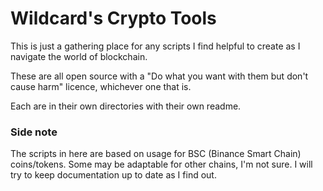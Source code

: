 # Wildcard's Crypto Tools

This is just a gathering place for any scripts I find helpful to create as I navigate the world of blockchain.

These are all open source with a "Do what you want with them but don't cause harm" licence, whichever one that is.

Each are in their own directories with their own readme.

### Side note

The scripts in here are based on usage for BSC (Binance Smart Chain) coins/tokens. Some may be adaptable for other
chains, I'm not sure. I will try to keep documentation up to date as I find out.
